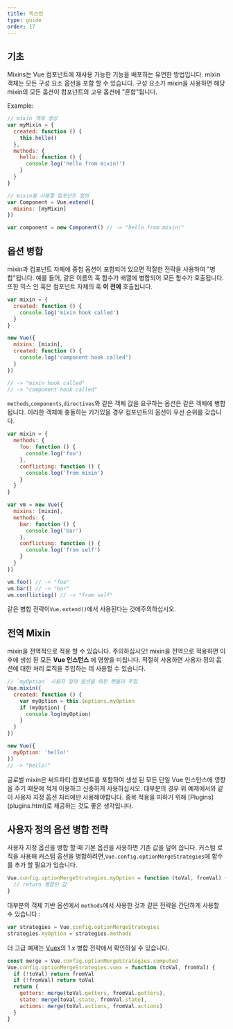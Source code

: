 ```yaml
---
title: 믹스인
type: guide
order: 17
---
```


## 기초

Mixins는 Vue 컴포넌트에 재사용 가능한 기능을 배포하는 유연한 방법입니다. mixin 객체는 모든 구성 요소 옵션을 포함 할 수 있습니다. 구성 요소가 mixin을 사용하면 해당 mixin의 모든 옵션이 컴포넌트의 고유 옵션에 "혼합"됩니다.

Example:

``` js
// mixin 객체 생성
var myMixin = {
  created: function () {
    this.hello()
  },
  methods: {
    hello: function () {
      console.log('hello from mixin!')
    }
  }
}

// mixin을 사용할 컴포넌트 정의
var Component = Vue.extend({
  mixins: [myMixin]
})

var component = new Component() // -> "hello from mixin!"
```

## 옵션 병합
mixin과 컴포넌트 자체에 중첩 옵션이 포함되어 있으면 적절한 전략을 사용하여 "병합"됩니다. 예를 들어, 같은 이름의 훅 함수가 배열에 병합되어 모든 함수가 호출됩니다. 또한 믹스 인 훅은 컴포넌트 자체의 훅 **이 전에** 호출됩니다.

``` js
var mixin = {
  created: function () {
    console.log('mixin hook called')
  }
}

new Vue({
  mixins: [mixin],
  created: function () {
    console.log('component hook called')
  }
})

// -> "mixin hook called"
// -> "component hook called"
```

`methods`,`components`,`directives`와 같은 객체 값을 요구하는 옵션은 같은 객체에 병합됩니다. 이러한 객체에 충돌하는 키가있을 경우 컴포넌트의 옵션이 우선 순위를 갖습니다.

``` js
var mixin = {
  methods: {
    foo: function () {
      console.log('foo')
    },
    conflicting: function () {
      console.log('from mixin')
    }
  }
}

var vm = new Vue({
  mixins: [mixin],
  methods: {
    bar: function () {
      console.log('bar')
    },
    conflicting: function () {
      console.log('from self')
    }
  }
})

vm.foo() // -> "foo"
vm.bar() // -> "bar"
vm.conflicting() // -> "from self"
```

같은 병합 전략이`Vue.extend()`에서 사용된다는 것에주의하십시오.

## 전역 Mixin

mixin을 전역적으로 적용 할 수 있습니다. 주의하십시오! mixin을 전역으로 적용하면 이후에 생성 된 모든 **Vue 인스턴스** 에 영향을 미칩니다. 적절히 사용하면 사용자 정의 옵션에 대한 처리 로직을 주입하는 데 사용할 수 있습니다.

``` js
// `myOption` 사용자 정의 옵션을 위한 핸들러 주입
Vue.mixin({
  created: function () {
    var myOption = this.$options.myOption
    if (myOption) {
      console.log(myOption)
    }
  }
})

new Vue({
  myOption: 'hello!'
})
// -> "hello!"
```

<p class="tip">글로벌 mixin은 써드파티 컴포넌트를 포함하여 생성 된 모든 단일 Vue 인스턴스에 영향을 주기 때문에 적게 이용하고 신중하게 사용하십시오. 대부분의 경우 위 예제에서와 같이 사용자 지정 옵션 처리에만 사용해야합니다. 중복 적용을 피하기 위해 [Plugins](plugins.html)로 제공하는 것도 좋은 생각입니다.</p>

## 사용자 정의 옵션 병합 전략

사용자 지정 옵션을 병합 할 때 기본 옵션을 사용하면 기존 값을 덮어 씁니다. 커스텀 로직을 사용해 커스텀 옵션을 병합하려면,`Vue.config.optionMergeStrategies`에 함수를 추가 할 필요가 있습니다.

``` js
Vue.config.optionMergeStrategies.myOption = function (toVal, fromVal) {
  // return 병합된 값
}
```

대부분의 객체 기반 옵션에서 `methods`에서 사용한 것과 같은 전략을 간단하게 사용할 수 있습니다 :

``` js
var strategies = Vue.config.optionMergeStrategies
strategies.myOption = strategies.methods
```

더 고급 예제는 [Vuex](https://github.com/vuejs/vuex)의 1.x 병합 전략에서 확인하실 수 있습니다.

``` js
const merge = Vue.config.optionMergeStrategies.computed
Vue.config.optionMergeStrategies.vuex = function (toVal, fromVal) {
  if (!toVal) return fromVal
  if (!fromVal) return toVal
  return {
    getters: merge(toVal.getters, fromVal.getters),
    state: merge(toVal.state, fromVal.state),
    actions: merge(toVal.actions, fromVal.actions)
  }
}
```
